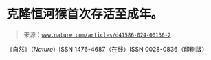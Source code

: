 <!--yml

类别：未分类

日期：2024-05-27 14:52:31

-->

# 克隆恒河猴首次存活至成年。

> 来源：[`www.nature.com/articles/d41586-024-00136-2`](https://www.nature.com/articles/d41586-024-00136-2)

《自然》（*Nature*）ISSN 1476-4687（在线）ISSN 0028-0836（印刷版）
